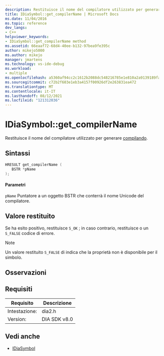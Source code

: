 ```yaml
---
description: Restituisce il nome del compilatore utilizzato per generare il compilazione.
title: IDiaSymbol::get_compilerName | Microsoft Docs
ms.date: 11/04/2016
ms.topic: reference
dev_langs:
- C++
helpviewer_keywords:
- IDiaSymbol::get_compilerName method
ms.assetid: 66eaaf72-68d4-40ee-b132-97bea9fe395c
author: mikejo5000
ms.author: mikejo
manager: jmartens
ms.technology: vs-ide-debug
ms.workload:
- multiple
ms.openlocfilehash: a5360af94cc2c1612b2088dc548216785e1e810a2a9139189fad12d3b5d68e25
ms.sourcegitcommit: c72b2f603e1eb3a4157f00926df2e263831ea472
ms.translationtype: MT
ms.contentlocale: it-IT
ms.lasthandoff: 08/12/2021
ms.locfileid: "121312036"
---
```

# <a name="idiasymbolget_compilername"></a>IDiaSymbol::get_compilerName
Restituisce il nome del compilatore utilizzato per generare [compilando](../../debugger/debug-interface-access/compiland.md).

## <a name="syntax"></a>Sintassi

```C++
HRESULT get_compilerName (
   BSTR *pName
);
```

#### <a name="parameters"></a>Parametri
 `pName` Puntatore a un oggetto BSTR che conterrà il nome Unicode del compilatore.

## <a name="return-value"></a>Valore restituito
 Se ha esito positivo, restituisce `S_OK` ; in caso contrario, restituisce o un `S_FALSE` codice di errore.

> [!NOTE]
> Un valore restituito `S_FALSE` di indica che la proprietà non è disponibile per il simbolo.

## <a name="remarks"></a>Osservazioni

## <a name="requirements"></a>Requisiti

|Requisito|Descrizione|
|-----------------|-----------------|
|Intestazione:|dia2.h|
|Version:|DIA SDK v8.0|

## <a name="see-also"></a>Vedi anche
- [IDiaSymbol](../../debugger/debug-interface-access/idiasymbol.md)
